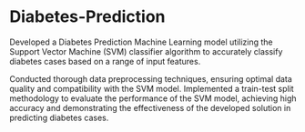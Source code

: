# Diabetes-Prediction
Developed a Diabetes Prediction Machine Learning model utilizing the Support Vector Machine (SVM) classifier algorithm to
accurately classify diabetes cases based on a range of input features.

Conducted thorough data preprocessing techniques, ensuring optimal data quality and compatibility with the SVM model.
Implemented a train-test split methodology to evaluate the performance of the SVM model, achieving high accuracy and
demonstrating the effectiveness of the developed solution in predicting diabetes cases.

